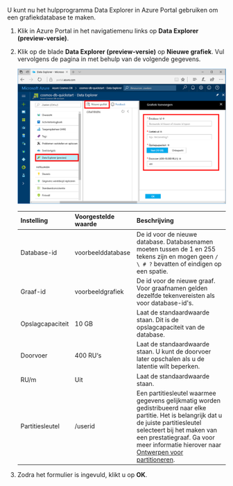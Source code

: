 U kunt nu het hulpprogramma Data Explorer in Azure Portal gebruiken om een grafiekdatabase te maken. 

1. Klik in Azure Portal in het navigatiemenu links op **Data Explorer (preview-versie)**. 
2. Klik op de blade **Data Explorer (preview-versie)** op **Nieuwe grafiek**. Vul vervolgens de pagina in met behulp van de volgende gegevens.

    ![Data Explorer in de Azure Portal](./media/cosmos-db-create-graph/azure-cosmosdb-data-explorer.png)

    Instelling|Voorgestelde waarde|Beschrijving
    ---|---|---
    Database-id|voorbeelddatabase|De id voor de nieuwe database. Databasenamen moeten tussen de 1 en 255 tekens zijn en mogen geen `/ \ # ?` bevatten of eindigen op een spatie.
    Graaf-id|voorbeeldgrafiek|De id voor de nieuwe graaf. Voor graafnamen gelden dezelfde tekenvereisten als voor database-id's.
    Opslagcapaciteit| 10 GB|Laat de standaardwaarde staan. Dit is de opslagcapaciteit van de database.
    Doorvoer|400 RU‘s|Laat de standaardwaarde staan. U kunt de doorvoer later opschalen als u de latentie wilt beperken.
    RU/m|Uit|Laat de standaardwaarde staan. 
    Partitiesleutel|/userid|Een partitiesleutel waarmee gegevens gelijkmatig worden gedistribueerd naar elke partitie. Het is belangrijk dat u de juiste partitiesleutel selecteert bij het maken van een prestatiegraaf. Ga voor meer informatie hierover naar [Ontwerpen voor partitioneren](../articles/cosmos-db/partition-data.md#designing-for-partitioning).

3. Zodra het formulier is ingevuld, klikt u op **OK**.